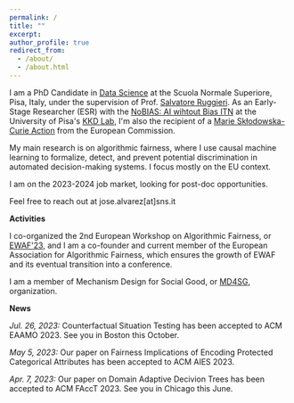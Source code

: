 ```yaml
---
permalink: /
title: ""
excerpt:
author_profile: true
redirect_from: 
  - /about/
  - /about.html
---
```


I am a PhD Candidate in [Data Science](https://www.phd-ai.it/) at the Scuola Normale Superiore, Pisa, Italy, under the supervision of Prof. [Salvatore Ruggieri](http://pages.di.unipi.it/ruggieri/). As an Early-Stage Researcher (ESR) with the [NoBIAS: AI wihtout Bias ITN](https://nobias-project.eu/) at the University of Pisa's [KKD Lab](https://kdd.isti.cnr.it/people/alvarez-jose-manuel), I'm also the recipient of a [Marie Skłodowska-Curie Action](https://marie-sklodowska-curie-actions.ec.europa.eu/) from the European Commission.

My main research is on algorithmic fairness, where I use causal machine learning to formalize, detect, and prevent potential discrimination in automated decision-making systems. I focus mostly on the EU context.

I am on the 2023-2024 job market, looking for post-doc opportunities.

Feel free to reach out at jose.alvarez[at]sns.it

**Activities**

I co-organized the 2nd European Workshop on Algorithmic Fairness, or [EWAF'23](https://sites.google.com/view/ewaf23/home), and I am a co-founder and current member of the European Association for Algorithmic Fairness, which ensures the growth of EWAF and its eventual transition into a conference.

I am a member of Mechanism Design for Social Good, or [MD4SG](https://www.md4sg.com/), organization.

**News**

*Jul. 26, 2023:* Counterfactual Situation Testing has been accepted to ACM EAAMO 2023. See you in Boston this October.

*May 5, 2023:* Our paper on Fairness Implications of Encoding Protected Categorical Attributes has been accepted to ACM AIES 2023.

*Apr. 7, 2023:* Our paper on Domain Adaptive Decivion Trees has been accepted to ACM FAccT 2023. See you in Chicago this June.
